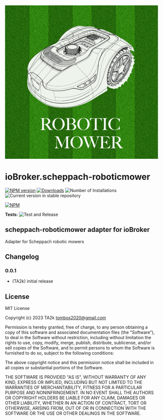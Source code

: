 ![Logo](admin/scheppach-roboticmower.png)

# ioBroker.scheppach-roboticmower

[![NPM version](https://img.shields.io/npm/v/iobroker.scheppach-roboticmower.svg)](https://www.npmjs.com/package/iobroker.scheppach-roboticmower)
[![Downloads](https://img.shields.io/npm/dm/iobroker.scheppach-roboticmower.svg)](https://www.npmjs.com/package/iobroker.scheppach-roboticmower)
![Number of Installations](https://iobroker.live/badges/scheppach-roboticmower-installed.svg)
![Current version in stable repository](https://iobroker.live/badges/scheppach-roboticmower-stable.svg)

[![NPM](https://nodei.co/npm/iobroker.scheppach-roboticmower.png?downloads=true)](https://nodei.co/npm/iobroker.scheppach-roboticmower/)

**Tests:** ![Test and Release](https://github.com/TA2k/ioBroker.scheppach-roboticmower/workflows/Test%20and%20Release/badge.svg)

## scheppach-roboticmower adapter for ioBroker

Adapter for Scheppach robotic mowers

## Changelog

### 0.0.1

- (TA2k) initial release

## License

MIT License

Copyright (c) 2023 TA2k <tombox2020@gmail.com>

Permission is hereby granted, free of charge, to any person obtaining a copy
of this software and associated documentation files (the "Software"), to deal
in the Software without restriction, including without limitation the rights
to use, copy, modify, merge, publish, distribute, sublicense, and/or sell
copies of the Software, and to permit persons to whom the Software is
furnished to do so, subject to the following conditions:

The above copyright notice and this permission notice shall be included in all
copies or substantial portions of the Software.

THE SOFTWARE IS PROVIDED "AS IS", WITHOUT WARRANTY OF ANY KIND, EXPRESS OR
IMPLIED, INCLUDING BUT NOT LIMITED TO THE WARRANTIES OF MERCHANTABILITY,
FITNESS FOR A PARTICULAR PURPOSE AND NONINFRINGEMENT. IN NO EVENT SHALL THE
AUTHORS OR COPYRIGHT HOLDERS BE LIABLE FOR ANY CLAIM, DAMAGES OR OTHER
LIABILITY, WHETHER IN AN ACTION OF CONTRACT, TORT OR OTHERWISE, ARISING FROM,
OUT OF OR IN CONNECTION WITH THE SOFTWARE OR THE USE OR OTHER DEALINGS IN THE
SOFTWARE.
